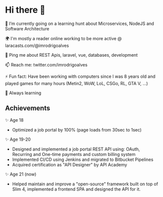 # Hi there 👋

🔭 I’m currently going on a learning hunt about Microservices, NodeJS and Software Architecture

🌍 I'm mostly a reader online working to be more active @ laracasts.com/@imrodrigoalves

💬 Ping me about REST Apis, laravel, vue, databases, development

📫 Reach me: twitter.com/imrodrigoalves

⚡️ Fun fact: Have been working with computers since I was 8 years old and played games for many hours (Metin2, WoW, LoL, CSGo, RL, GTA V, ...)

🌱 Always learning 

## Achievements

✨ Age 18
  - Optimized a job portal by 100% (page loads from 30sec to 1sec)

✨ Age 19-20 
  - Designed and implemented a job portal REST API using: OAuth, Recurring and One-time payments and custom billing system
  - Implemented CI/CD using Jenkins and migrated to Bitbucket Pipelines
  - Acquired certification as "API Designer" by API Academy

✨ Age 21 (now) 
  - Helped maintain and improve a "open-source" framework built on top of Slim 4, implemented a frontend SPA and designed the API for it.
